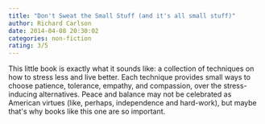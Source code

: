 ```yaml
---
title: "Don't Sweat the Small Stuff (and it's all small stuff)"
author: Richard Carlson
date: 2014-04-08 20:30:02
categories: non-fiction
rating: 3/5
---
```


This little book is exactly what it sounds like: a collection of techniques on how to stress less and live better. Each technique provides small ways to choose patience, tolerance, empathy, and compassion, over the stress-inducing alternatives. Peace and balance may not be celebrated as American virtues (like, perhaps, independence and hard-work), but maybe that's why books like this one are so important.
